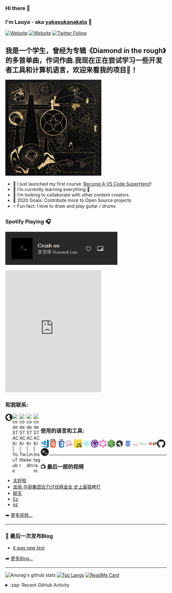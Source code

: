 ### Hi there 👋

<!--
**yakasuakanakata/yakasukanakata** is a ✨ _special_ ✨ repository because its `README.md` (this file) appears on your GitHub profile.

Here are some ideas to get you started:

- 🔭 I’m currently working on ...
- 🌱 I’m currently learning ...
- 👯 I’m looking to collaborate on ...
- 🤔 I’m looking for help with ...
- 💬 Ask me about ...
- 📫 How to reach me: ...
- 😄 Pronouns: ...
- ⚡ Fun fact: ...
-->

### I'm Lauya - aka [yakasukanakata][website] 👋

[![Website](https://forthebadge.com/images/badges/made-with-markdown.svg)]()
[![Website](https://forthebadge.com/images/badges/built-with-love.svg)]()
[![Twitter Follow](https://forthebadge.com/images/badges/ages-12.svg)]()

## 我是一个学生，曾经为专辑《Diamond in the rough》的多首单曲，作词作曲.我现在正在尝试学习一些开发者工具和计算机语言，欢迎来看我的项目🌼！

[![](https://raw.githubusercontent.com/RadioChatGroup-Link/Icon/master/github%20img/dir.jpg) ](https://open.spotify.com/album/6zPGNuCikxTQLI8ZQuHNsQ?si=9amsSnVKRgK6kXFv8ZYz3w)

- 🔭 I just launched my first course: [Become A VS Code SuperHero!][course]!
- 🌱 I’m currently learning everything 🤣
- 👯 I’m looking to collaborate with other content creators
- 🥅 2020 Goals: Contribute more to Open Source projects
- ⚡ Fun fact: I love to draw and play guitar / drums

### Spotify Playing 🎧

[<img src="https://raw.githubusercontent.com/RadioChatGroup-Link/Icon/master/github%20img/20201004064129.png" alt="Yuniko Spotify Playing" width="350" />](https://open.spotify.com/user/4p625yvreygxzpy035o7wsvo2)

<iframe src="https://open.spotify.com/embed/track/4LSPhOVHew694KG2IAA6Ap" width="300" height="380" frameborder="0" allowtransparency="true" allow="encrypted-media"></iframe>

### 和我联系:

[<img align="left" alt="codeSTACKr.com" width="22px" src="https://raw.githubusercontent.com/iconic/open-iconic/master/svg/globe.svg" />][website]
[<img align="left" alt="codeSTACKr | YouTube" width="22px" src="https://cdn.jsdelivr.net/npm/simple-icons@v3/icons/youtube.svg" />][youtube]
[<img align="left" alt="codeSTACKr | Twitter" width="22px" src="https://cdn.jsdelivr.net/npm/simple-icons@v3/icons/twitter.svg" />][twitter]
[<img align="left" alt="codeSTACKr | LinkedIn" width="22px" src="https://cdn.jsdelivr.net/npm/simple-icons@v3/icons/linkedin.svg" />][linkedin]
[<img align="left" alt="codeSTACKr | Instagram" width="22px" src="https://cdn.jsdelivr.net/npm/simple-icons@v3/icons/instagram.svg" />][instagram]

<br />

### 使用的语言和工具:

[<img align="left" alt="Visual Studio Code" width="26px" src="https://raw.githubusercontent.com/github/explore/80688e429a7d4ef2fca1e82350fe8e3517d3494d/topics/visual-studio-code/visual-studio-code.png" />][webdevplaylist]
[<img align="left" alt="HTML5" width="26px" src="https://raw.githubusercontent.com/github/explore/80688e429a7d4ef2fca1e82350fe8e3517d3494d/topics/html/html.png" />][webdevplaylist]
[<img align="left" alt="CSS3" width="26px" src="https://raw.githubusercontent.com/github/explore/80688e429a7d4ef2fca1e82350fe8e3517d3494d/topics/css/css.png" />][cssplaylist]
[<img align="left" alt="Sass" width="26px" src="https://raw.githubusercontent.com/github/explore/80688e429a7d4ef2fca1e82350fe8e3517d3494d/topics/sass/sass.png" />][cssplaylist]
[<img align="left" alt="JavaScript" width="26px" src="https://raw.githubusercontent.com/github/explore/80688e429a7d4ef2fca1e82350fe8e3517d3494d/topics/javascript/javascript.png" />][jsplaylist]
[<img align="left" alt="React" width="26px" src="https://raw.githubusercontent.com/github/explore/80688e429a7d4ef2fca1e82350fe8e3517d3494d/topics/react/react.png" />][reactplaylist]
[<img align="left" alt="Gatsby" width="26px" src="https://raw.githubusercontent.com/github/explore/e94815998e4e0713912fed477a1f346ec04c3da2/topics/gatsby/gatsby.png" />][webdevplaylist]
[<img align="left" alt="GraphQL" width="26px" src="https://raw.githubusercontent.com/github/explore/80688e429a7d4ef2fca1e82350fe8e3517d3494d/topics/graphql/graphql.png" />][webdevplaylist]
[<img align="left" alt="Node.js" width="26px" src="https://raw.githubusercontent.com/github/explore/80688e429a7d4ef2fca1e82350fe8e3517d3494d/topics/nodejs/nodejs.png" />][webdevplaylist]
[<img align="left" alt="Deno" width="26px" src="https://raw.githubusercontent.com/github/explore/361e2821e2dea67711cde99c9c40ed357061cf27/topics/deno/deno.png" />][webdevplaylist]
[<img align="left" alt="SQL" width="26px" src="https://raw.githubusercontent.com/github/explore/80688e429a7d4ef2fca1e82350fe8e3517d3494d/topics/sql/sql.png" />][webdevplaylist]
[<img align="left" alt="MySQL" width="26px" src="https://raw.githubusercontent.com/github/explore/80688e429a7d4ef2fca1e82350fe8e3517d3494d/topics/mysql/mysql.png" />][webdevplaylist]
[<img align="left" alt="MongoDB" width="26px" src="https://raw.githubusercontent.com/github/explore/80688e429a7d4ef2fca1e82350fe8e3517d3494d/topics/mongodb/mongodb.png" />][webdevplaylist]
[<img align="left" alt="Git" width="26px" src="https://raw.githubusercontent.com/github/explore/80688e429a7d4ef2fca1e82350fe8e3517d3494d/topics/git/git.png" />][webdevplaylist]
[<img align="left" alt="GitHub" width="26px" src="https://raw.githubusercontent.com/github/explore/78df643247d429f6cc873026c0622819ad797942/topics/github/github.png" />][webdevplaylist]
[<img align="left" alt="Terminal" width="26px" src="https://raw.githubusercontent.com/github/explore/80688e429a7d4ef2fca1e82350fe8e3517d3494d/topics/terminal/terminal.png" />][webdevplaylist]

<br />
<br />

---

### 📺 最后一部的视频

<!-- YOUTUBE:START -->
- [太好啦](https://www.youtube.com/watch?v=fQl7ADS7cAk)
- [龙丽 华丽集团合力讨伐拜金女 史上最狠拷打](https://www.youtube.com/watch?v=ia4OqygLm7k)
- [聊天](https://www.youtube.com/watch?v=xeP0wNs4UHs)
- [Ez](https://www.youtube.com/watch?v=wTVrr4s0GHI)
- [ez](https://www.youtube.com/watch?v=9i4DVnFFHrI)
<!-- YOUTUBE:END -->

➡️ [更多视频...](https://youtube.com/UCGCiuU5A-CVr0nYg2pbA9Hw)

---

### 📕 最后一次发布Blog

<!-- BLOG-POST-LIST:START -->
- [it was new test](https://dev.to/yakasuakanakata/it-was-new-test-41m2)
<!-- BLOG-POST-LIST:END -->

➡️ [更多Blog...](https://radiochatgroup-link.github.io)

---

  ![Anurag's github stats](https://github-readme-stats.vercel.app/api?username=yakasukanakata&show_icons=true)
  [![Top Langs](https://github-readme-stats.vercel.app/api/top-langs/?username=yakasukanakata&layout=compact)](https://github.com/RadioChatGroup-Link/subscribe)
  [![ReadMe Card](https://github-readme-stats.vercel.app/api/pin/?username=RadioChatGroup-Link&repo=subscribe)](https://github.com/RadioChatGroup-Link/subscribe)
  


<details>
  <summary>:zap: Recent GitHub Activity</summary>
  
<!--START_SECTION:activity-->
<!--END_SECTION:activity-->


  <summary>:zap: GitHub Stats</summary>
 <details>
  <img align="left" alt="yakasukanakata's GitHub Stats" src="https://github-readme-stats.vercel.app/api?username=yakasukanakata&show_icons=true&hide_border=true" />
  
  ![Anurag's github stats](https://github-readme-stats.vercel.app/api?username=yakasukanakata&show_icons=true&theme=radical)
 
  [![ReadMe Card](https://github-readme-stats.vercel.app/api/pin/?username=RadioChatGroup-Link&repo=subscribe)](https://github.com/RadioChatGroup-Link/subscribe)

[![Top Langs](https://github-readme-stats.vercel.app/api/top-langs/?username=yakasukanakata&layout=compact)](https://github.com/RadioChatGroup-Link/subscribe)



</details>

[website]: https://codeSTACKr.com
[course]: http://vsCodeHero.com
[twitter]: https://twitter.com/codeSTACKr
[youtube]: https://youtube.com/codeSTACKr
[instagram]: https://instagram.com/codeSTACKr
[linkedin]: https://linkedin.com/in/codeSTACKr
[webdevplaylist]: https://www.youtube.com/playlist?list=PLkwxH9e_vrAJ0WbEsFA9W3I1W-g_BTsbt
[jsplaylist]: https://www.youtube.com/playlist?list=PLkwxH9e_vrALRJKu7wfXby3MKeflhTu6B
[cssplaylist]: https://www.youtube.com/playlist?list=PLkwxH9e_vrALSdvZuEh6gqQdmDoDIoqz4
[reactplaylist]: https://www.youtube.com/playlist?list=PLkwxH9e_vrAK4TdffpxKY3QGyHCpxFcQ0
